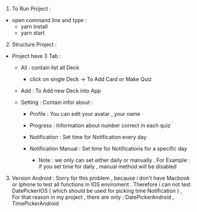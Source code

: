 1. To Run Project : 
  - open command line and type : 
    - yarn install
    - yarn start

2. Structure Project :
- Project have 3 Tab :  
  - All : contain list all Deck 
    - click on single Deck  ->  To Add Card or Make Quiz
  
  - Add : To Add new Deck into App 

  - Setting : Contain infor about :
    - Profile : You can edit your avatar , your name 
    - Progress : Information about number correct in each quiz 
    - Notification : Set time for Notification every day
    - Notification Manual : Set time for Notifications for a specific day

      - Note : we only can set either daily or manually . For Example : if you set time for daily , manual method will be disabled


3. Version Android : Sorry for this problem , because i don't have Macbook  or Iphone to test all functions in IOS enviroment . Therefore i can not 
  test DatePickerIOS ( which should be used for picking time Notification ) , For that reason  in my project , there are only : DatePickerAndroid , TimePickerAndroid 